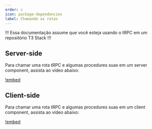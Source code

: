 ```yaml
---
order: c
icon: package-dependencies
label: Chamando as rotas
---
```


!!!
Essa documentação assume que você esteja usando o tRPC em um repositório T3 Stack
!!!

## Server-side

Para chamar uma rota tRPC e algumas procedures suas em um server component, assista ao vídeo abaixo:

[!embed](https://youtu.be/j3pjQItk9Co?si=IZNdP1-IVxx27gW8)

## Client-side

Para chamar uma rota tRPC e algumas procedures suas em um client component, assista ao vídeo abaixo:

[!embed](https://youtu.be/j3pjQItk9Co?si=IZNdP1-IVxx27gW8)
